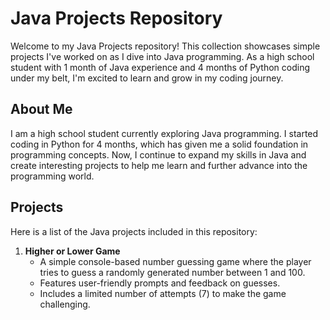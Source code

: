 # Java Projects Repository

Welcome to my Java Projects repository! This collection showcases simple projects I've worked on as I dive into Java programming. As a high school student with 1 month of Java experience and 4 months of Python coding under my belt, I'm excited to learn and grow in my coding journey.

## About Me

I am a high school student currently exploring Java programming. I started coding in Python for 4 months, which has given me a solid foundation in programming concepts. Now, I continue to expand my skills in Java and create interesting projects to help me learn and further advance into the programming world.

## Projects

Here is a list of the Java projects included in this repository:

1. **Higher or Lower Game**
   - A simple console-based number guessing game where the player tries to guess a randomly generated number between 1 and 100.
   - Features user-friendly prompts and feedback on guesses.
   - Includes a limited number of attempts (7) to make the game challenging.
